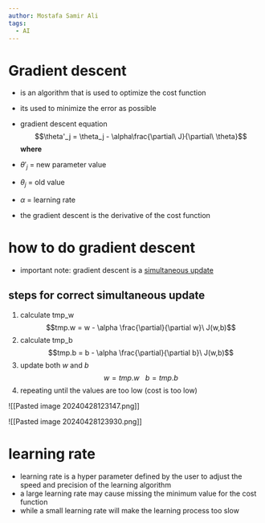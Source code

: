 ```yaml
---
author: Mostafa Samir Ali
tags:
  - AI
---
```


# Gradient descent 
- is an algorithm that is used to optimize the cost function
- its used to minimize the error as possible
- gradient descent equation
$$\theta'_j = \theta_j - \alpha\frac{\partial\ J}{\partial\ \theta}$$
 **where** 
- $\theta'_j$ = new parameter value
- $\theta_j$ = old value
- $\alpha$ = learning rate

- the gradient descent is the derivative of the cost function 
# how to do gradient descent
- important note: gradient descent is a <u>simultaneous update</u>
## steps for correct simultaneous update
1. calculate tmp_w $$tmp.w = w - \alpha \frac{\partial}{\partial w}\ J(w,b)$$
2. calculate tmp_b $$tmp.b = b - \alpha \frac{\partial}{\partial b}\ J(w,b)$$
3. update both $w$ and $b$ $$w = tmp.w \ \ \ b = tmp.b $$ 
4. repeating until the values are too low (cost is too low)

![[Pasted image 20240428123147.png]]

![[Pasted image 20240428123930.png]]
# learning rate
- learning rate is a hyper parameter defined by the user to adjust the speed and precision of the learning algorithm 
- a large learning rate may cause missing the minimum value for the cost function
- while a small learning rate will make the learning process too slow